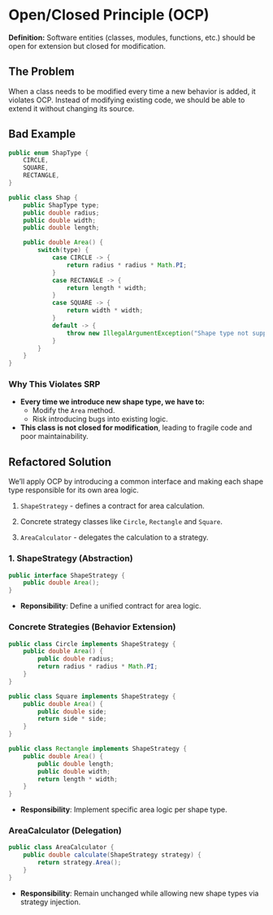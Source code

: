 # Open/Closed Principle (OCP)

**Definition:** Software entities (classes, modules, functions, etc.) should be open for extension but closed for modification.

## The Problem

When a class needs to be modified every time a new behavior is added, it violates OCP. Instead of modifying existing code, we should be able to extend it without changing its source.

## Bad Example

```java
public enum ShapType {
    CIRCLE,
    SQUARE,
    RECTANGLE,
}
```
```java
public class Shap {
    public ShapType type;
    public double radius;
    public double width;
    public double length;

    public double Area() {
        switch(type) {
            case CIRCLE -> {
                return radius * radius * Math.PI;
            }
            case RECTANGLE -> {
                return length * width;
            }
            case SQUARE -> {
                return width * width;
            }
            default -> {
                throw new IllegalArgumentException("Shape type not supported");
            }
        }
    }
}
```

### Why This Violates SRP

- **Every time we introduce new shape type, we have to:**
    - Modify the `Area` method.
    - Risk introducing bugs into existing logic.
- **This class is not closed for modification**, leading to fragile code and poor maintainability.

## Refactored Solution

We’ll apply OCP by introducing a common interface and making each shape type responsible for its own area logic.

1. `ShapeStrategy` - defines a contract for area calculation.

2. Concrete strategy classes like `Circle`, `Rectangle` and `Square`.

3. `AreaCalculator` - delegates the calculation to a strategy.

### 1. ShapeStrategy (Abstraction)

```java
public interface ShapeStrategy {
    public double Area();
}
```
- **Reponsibility**: Define a unified contract for area logic.

### Concrete Strategies (Behavior Extension)


```java
public class Circle implements ShapeStrategy {
    public double Area() {
        public double radius;
        return radius * radius * Math.PI;
    }
}

public class Square implements ShapeStrategy {
    public double Area() {
        public double side;
        return side * side;
    }
}

public class Rectangle implements ShapeStrategy {
    public double Area() {
        public double length;
        public double width;
        return length * width;
    }
}
```

- **Responsibility**: Implement specific area logic per shape type.

### AreaCalculator (Delegation)

```java
public class AreaCalculator {
    public double calculate(ShapeStrategy strategy) {
        return strategy.Area();
    }
}
```

- **Responsibility**: Remain unchanged while allowing new shape types via strategy injection.
